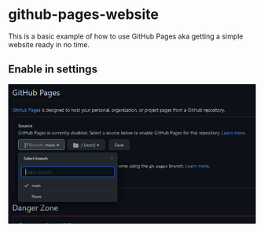 # github-pages-website
 This is a basic example of how to use GitHub Pages aka getting a simple website ready in no time.

## Enable in settings
![Screenshot of GitHub Pages section in settings](screenshot_settings_github_pages.PNG)
